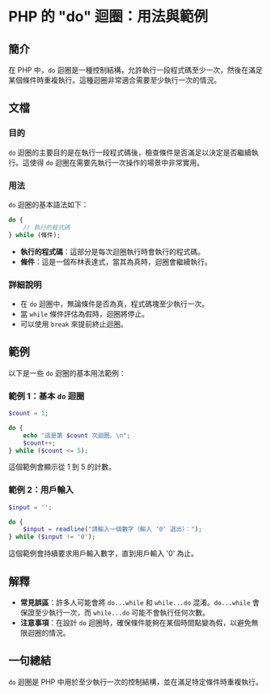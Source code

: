 <!--
Meta Description: # PHP 的 "do" 迴圈：用法與範例 ## 簡介 在 PHP 中，`do` 迴圈是一種控制結構，允許執行一段程式碼至少一次，然後在滿足某個條件時重複執行。這種迴圈非常適合需要至少執行一次的情況。 ## 文檔 ### 目的 `do` 迴圈的主要目的是在執行一段程式碼後，檢查條件是否滿足以決定是否...
Meta Keywords: while, php, count, input, 執行的程式碼
-->

# PHP 的 "do" 迴圈：用法與範例

## 簡介
在 PHP 中，`do` 迴圈是一種控制結構，允許執行一段程式碼至少一次，然後在滿足某個條件時重複執行。這種迴圈非常適合需要至少執行一次的情況。

## 文檔
### 目的
`do` 迴圈的主要目的是在執行一段程式碼後，檢查條件是否滿足以決定是否繼續執行。這使得 `do` 迴圈在需要先執行一次操作的場景中非常實用。

### 用法
`do` 迴圈的基本語法如下：

```php
do {
    // 執行的程式碼
} while (條件);
```

- **執行的程式碼**：這部分是每次迴圈執行時會執行的程式碼。
- **條件**：這是一個布林表達式，當其為真時，迴圈會繼續執行。

### 詳細說明
- 在 `do` 迴圈中，無論條件是否為真，程式碼塊至少執行一次。
- 當 `while` 條件評估為假時，迴圈將停止。
- 可以使用 `break` 來提前終止迴圈。

## 範例
以下是一些 `do` 迴圈的基本用法範例：

### 範例 1：基本 `do` 迴圈
```php
$count = 1;

do {
    echo "這是第 $count 次迴圈。\n";
    $count++;
} while ($count <= 5);
```
這個範例會顯示從 1 到 5 的計數。

### 範例 2：用戶輸入
```php
$input = '';

do {
    $input = readline("請輸入一個數字（輸入 '0' 退出）：");
} while ($input != '0');
```
這個範例會持續要求用戶輸入數字，直到用戶輸入 '0' 為止。

## 解釋
- **常見誤區**：許多人可能會將 `do...while` 和 `while...do` 混淆。`do...while` 會保證至少執行一次，而 `while...do` 可能不會執行任何次數。
- **注意事項**：在設計 `do` 迴圈時，確保條件能夠在某個時間點變為假，以避免無限迴圈的情況。

## 一句總結
`do` 迴圈是 PHP 中用於至少執行一次的控制結構，並在滿足特定條件時重複執行。